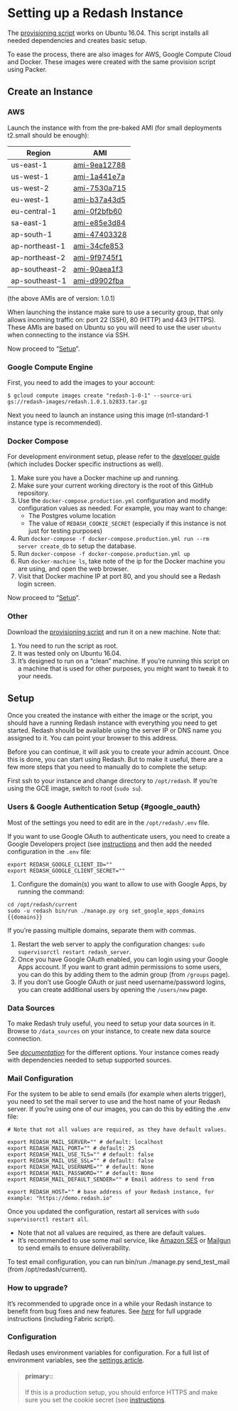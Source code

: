 # Setting up a Redash Instance

The [provisioning script](https://raw.githubusercontent.com/getredash/redash/master/setup/ubuntu/bootstrap.sh) works on Ubuntu 16.04. This script installs all needed dependencies and creates basic setup.

To ease the process, there are also images for AWS, Google Compute Cloud and Docker. These images were created with the same provision script using Packer.

## Create an Instance

### AWS

Launch the instance with from the pre-baked AMI (for small deployments t2.small should be enough):

| Region | AMI |
| ------------- | -------------|
| us-east-1 | [ami-9ea12788](https://console.aws.amazon.com/ec2/home?region=us-east-1#LaunchInstanceWizard:ami=ami-9ea12788) |
| us-west-1 | [ami-1a441e7a](https://console.aws.amazon.com/ec2/home?region=us-west-1#LaunchInstanceWizard:ami=ami-1a441e7a) |
| us-west-2 | [ami-7530a715](https://console.aws.amazon.com/ec2/home?region=us-west-2#LaunchInstanceWizard:ami=ami-7530a715) |
| eu-west-1 | [ami-b37a43d5](https://console.aws.amazon.com/ec2/home?region=eu-west-1#LaunchInstanceWizard:ami=ami-b37a43d5) |
| eu-central-1 | [ami-0f2bfb60](https://console.aws.amazon.com/ec2/home?region=eu-central-1#LaunchInstanceWizard:ami=ami-0f2bfb60) |
| sa-east-1 | [ami-e85e3d84](https://console.aws.amazon.com/ec2/home?region=sa-east-1#LaunchInstanceWizard:ami=ami-e85e3d84) |
| ap-south-1 | [ami-47403328](https://console.aws.amazon.com/ec2/home?region=ap-south-1#LaunchInstanceWizard:ami=ami-47403328) |
| ap-northeast-1 | [ami-34cfe853](https://console.aws.amazon.com/ec2/home?region=ap-northeast-1#LaunchInstanceWizard:ami=ami-34cfe853) |
| ap-northeast-2 | [ami-9f9745f1](https://console.aws.amazon.com/ec2/home?region=ap-northeast-2#LaunchInstanceWizard:ami=ami-9f9745f1) |
| ap-southeast-2 | [ami-90aea1f3](https://console.aws.amazon.com/ec2/home?region=ap-southeast-2#LaunchInstanceWizard:ami=ami-90aea1f3) |
| ap-southeast-1 | [ami-d9902fba](https://console.aws.amazon.com/ec2/home?region=ap-southeast-1#LaunchInstanceWizard:ami=ami-d9902fba) |

(the above AMIs are of version: 1.0.1)

When launching the instance make sure to use a security group, that only allows incoming traffic on: port 22 (SSH), 80 (HTTP) and 443 (HTTPS). These AMIs are based on Ubuntu so you will need to use the user `ubuntu` when connecting to the instance via SSH.

Now proceed to “[Setup](#setup-redash-instance-setup)”.

### Google Compute Engine

First, you need to add the images to your account:

```
$ gcloud compute images create "redash-1-0-1" --source-uri gs://redash-images/redash.1.0.1.b2833.tar.gz

```

Next you need to launch an instance using this image (n1-standard-1 instance type is recommended).

### Docker Compose

For development environment setup, please refer to the [developer guide](../dev/guide.md) (which includes Docker specific instructions as well).

1. Make sure you have a Docker machine up and running.
2. Make sure your current working directory is the root of this GitHub repository.
3. Use the `docker-compose.production.yml` configuration and modify
   configuration values as needed. For example, you may want to change:
    * The Postgres volume location
    * The value of `REDASH_COOKIE_SECRET` (especially if this instance is not
      just for testing purposes)
4. Run `docker-compose -f docker-compose.production.yml run --rm server create_db` to setup the database.
5. Run `docker-compose -f docker-compose.production.yml up`
6. Run `docker-machine ls`, take note of the ip for the Docker machine you are using, and open the web browser.
7. Visit that Docker machine IP at port 80, and you should see a Redash login screen.

Now proceed to “[Setup](#setup-redash-instance-setup)”.

### Other

Download the [provisioning script](https://raw.githubusercontent.com/getredash/redash/master/setup/ubuntu/bootstrap.sh) and run it on a new machine. Note that:

1. You need to run the script as root.
2. It was tested only on Ubuntu 16.04.
3. It’s designed to run on a “clean” machine. If you’re running this script on a machine that is used for other purposes, you might want to tweak it to your needs.

## <a name="setup-redash-instance-setup"></a> Setup

Once you created the instance with either the image or the script, you should have a running Redash instance with everything you need to get started. Redash should be available using the server IP or DNS name you assigned to it. You can point your browser to this address. 

Before you can continue, it will ask you to create your admin account. Once this is done, you can start using Redash. But to make it useful, there are a few more steps that you need to manually do to complete the setup:

First ssh to your instance and change directory to `/opt/redash`. If you’re using the GCE image, switch to root (`sudo su`).

### Users & Google Authentication Setup {#google_oauth}

Most of the settings you need to edit are in the `/opt/redash/.env` file.

If you want to use Google OAuth to authenticate users, you need to create a Google Developers project (see [instructions](../setup/how-to-create-a-google-developers-project.md) and then add the needed configuration in the `.env` file:

```
export REDASH_GOOGLE_CLIENT_ID=""
export REDASH_GOOGLE_CLIENT_SECRET=""
```

1. Configure the domain(s) you want to allow to use with Google Apps, by running the command:

```
cd /opt/redash/current
sudo -u redash bin/run ./manage.py org set_google_apps_domains {{domains}}

```

If you’re passing multiple domains, separate them with commas.

1. Restart the web server to apply the configuration changes: `sudo supervisorctl restart redash_server`.
2. Once you have Google OAuth enabled, you can login using your Google Apps account. If you want to grant admin permissions to some users, you can do this by adding them to the admin group (from `/groups` page).
3. If you don’t use Google OAuth or just need username/password logins, you can create additional users by opening the `/users/new` page.

### Data Sources

To make Redash truly useful, you need to setup your data sources in it. Browse to `/data_sources` on your instance, to create new data source connection.

See [_documentation_](https://redash.io/help-onpremise/setup/supported-data-sources-options-reqs.html) for the different options. Your instance comes ready with dependencies needed to setup supported sources.

### Mail Configuration

For the system to be able to send emails (for example when alerts trigger), you need to set the mail server to use and the host name of your Redash server. If you’re using one of our images, you can do this by editing the .env file:

```
# Note that not all values are required, as they have default values.

export REDASH_MAIL_SERVER="" # default: localhost
export REDASH_MAIL_PORT="" # default: 25
export REDASH_MAIL_USE_TLS="" # default: false
export REDASH_MAIL_USE_SSL="" # default: false
export REDASH_MAIL_USERNAME="" # default: None
export REDASH_MAIL_PASSWORD="" # default: None
export REDASH_MAIL_DEFAULT_SENDER="" # Email address to send from

export REDASH_HOST="" # base address of your Redash instance, for example: "https://demo.redash.io"
```

Once you updated the configuration, restart all services with `sudo supervisorctl restart all`.

* Note that not all values are required, as there are default values.
* It’s recommended to use some mail service, like [Amazon SES](https://aws.amazon.com/ses/) or [Mailgun](http://www.mailgun.com/) to send emails to ensure deliverability.

To test email configuration, you can run bin/run ./manage.py send_test_mail (from /opt/redash/current).

### How to upgrade?

It’s recommended to upgrade once in a while your Redash instance to benefit from bug fixes and new features. See [_here_](../maintenance/how-to-upgrade-redash.md) for full upgrade instructions (including Fabric script).

### Configuration

Redash uses environment variables for configuration. For a full list of environment variables, see the [settings article](../setup/settings-environment-variables.md).

> #### primary::
>
> If this is a production setup, you should enforce HTTPS and make sure you set the cookie secret (see [instructions](../setup/ssl-https-setup.md).

